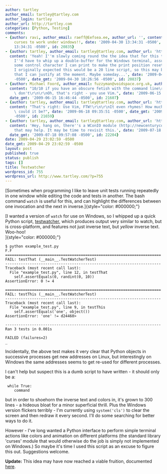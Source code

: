 ```yaml
---
author: tartley
author_email: tartley@tartley.com
author_login: tartley
author_url: http://tartley.com
categories: [Python, Testing]
comments:
- {author: ravi, author_email: raeff@Eefsea.ee, author_url: '', content: I would love
    curses to work under windows!!, date: '2009-04-30 13:34:31 -0500', date_gmt: '2009-04-30
    13:34:31 -0500', id: 20835}
- {author: tartley, author_email: tartley@tartley.com, author_url: 'http://tartley.com',
  content: 'Yeah! I''m slowly coming round the the idea that for this to work properly,
    I''d have to whip up a double-buffer for the Windows terminal, assuming there''s
    some control character I can print to make the print position reset to (0, 0).
    I originally expected this would be a 20 line script, so this may be more effort
    that I can justify at the moment. Maybe someday...', date: '2009-04-30 18:26:56
    -0500', date_gmt: '2009-04-30 18:26:56 -0500', id: 20837}
- {author: Michael Foord, author_email: fuzzyman@voidspace.org.uk, author_url: 'http://www.ironpythoninaction.com',
  content: "10/10 if you have an obscure fetish with the command line\r\n0/10 if you\
    \ don't\r\n\r\nOh, that's right - you use Vim.", date: '2009-06-15 16:46:44 -0500',
  date_gmt: '2009-06-15 16:46:44 -0500', id: 21607}
- {author: tartley, author_email: tartley@tartley.com, author_url: 'http://tartley.com',
  content: "That's right: Use Vim, FTW!\r\n\r\nIt even rhymes! How much more right\
    \ could it be?", date: '2009-06-18 09:35:51 -0500', date_gmt: '2009-06-18 09:35:51
    -0500', id: 21659}
- {author: tartley, author_email: tartley@tartley.com, author_url: 'http://tartley.com',
  content: 'Hey, hang on, there''s a WConIO module (http://newcenturycomputers.net/projects/wconio.html)
    that may help. It may be time to revisit this.', date: '2009-07-18 09:57:08 -0500',
  date_gmt: '2009-07-18 09:57:08 -0500', id: 22204}
date: 2009-04-29 23:02:59 -0500
date_gmt: 2009-04-29 23:02:59 -0500
layout: post
published: true
status: publish
tags: []
title: Testwatcher
wordpress_id: 755
wordpress_url: http://www.tartley.com/?p=755
---
```


[Sometimes when programming I like to leave unit tests running
repeatedly in one window while editing the code and tests in another.
The bash command `watch` is useful for this, and can highlight the
differences between one invocation and the next in
inverse.]{style="color: #000000;"}

[I wanted a version of `watch` for use on Windows, so I whipped up a
quick Python script,
[testwatcher](http://code.google.com/p/testwatcher/), which produces
output very similar to watch, but is cross-platform, and features not
just inverse text, but *yellow* inverse text. Woo-hoo!\
]{style="color: #000000;"}

``` shell_session
$ python example_test.py
F.F
======================================================================
FAIL: testThat (__main__.TestWatcherTest)
----------------------------------------------------------------------
Traceback (most recent call last):
  File "example_test.py", line 12, in testThat
    self.assertEquals(0, randint(0, 10))
AssertionError: 0 != 4

======================================================================
FAIL: testThis (__main__.TestWatcherTest)
----------------------------------------------------------------------
Traceback (most recent call last):
  File "example_test.py", line 9, in testThis
    self.assertEquals('one', object())
AssertionError: 'one' != d24460>

----------------------------------------------------------------------
Ran 3 tests in 0.001s

FAILED (failures=2)
_
```

Incidentally, the above test makes it very clear that Python objects in
successive processes get new addresses on Linux, but interestingly on
Windows the same addresses seems to get re-used for different processes.

I can't help but suspect this is a dumb script to have written - it
should only be a:

     while True:
        command

but in order to shoehorn the inverse text and colors in, it's grown to
300 lines - a hideous bloat for a minor superficial thrill. Plus the
Windows version flickers terribly - I'm currently using `system('cls')`
to clear the screen and then redraw it every second. I'll do some
searching for better ways to do it.

However - I've long wanted a Python interface to perform simple terminal
actions like colors and animation on different platforms (the standard
library 'curses' module that would otherwise do the job is simply not
implemented on Windows.) So maybe it's time I used this script as an
excuse to figure this out. Suggestions welcome.

**Update:** This idea may have now reached a viable fruition, documented
[here](http://tartley.com/?p=1247).
